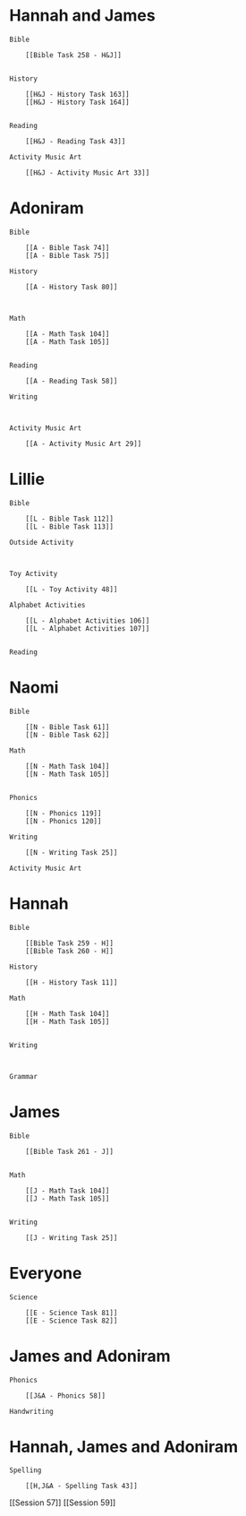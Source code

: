 # Hannah and James

	Bible

		[[Bible Task 258 - H&J]]
		

	History

		[[H&J - History Task 163]]
		[[H&J - History Task 164]]
		

	Reading

		[[H&J - Reading Task 43]]

	Activity Music Art

		[[H&J - Activity Music Art 33]]
# Adoniram

	Bible

		[[A - Bible Task 74]]
		[[A - Bible Task 75]]

	History

		[[A - History Task 80]]
		
		

	Math

		[[A - Math Task 104]]
		[[A - Math Task 105]]
		

	Reading

		[[A - Reading Task 58]]

	Writing

		

	Activity Music Art

		[[A - Activity Music Art 29]]

# Lillie

	Bible

		[[L - Bible Task 112]]
		[[L - Bible Task 113]]

	Outside Activity

		

	Toy Activity

		[[L - Toy Activity 48]]

	Alphabet Activities

		[[L - Alphabet Activities 106]]
		[[L - Alphabet Activities 107]]
		

	Reading

		

# Naomi

	Bible

		[[N - Bible Task 61]]
		[[N - Bible Task 62]]

	Math

		[[N - Math Task 104]]
		[[N - Math Task 105]]
		

	Phonics

		[[N - Phonics 119]]
		[[N - Phonics 120]]

	Writing

		[[N - Writing Task 25]]

	Activity Music Art

		

# Hannah

	Bible

		[[Bible Task 259 - H]]
		[[Bible Task 260 - H]]

	History

		[[H - History Task 11]]

	Math

		[[H - Math Task 104]]
		[[H - Math Task 105]]
		

	Writing

		

	Grammar

		
		
		
# James

	Bible

		[[Bible Task 261 - J]]
		

	Math

		[[J - Math Task 104]]
		[[J - Math Task 105]]
		

	Writing

		[[J - Writing Task 25]]

# Everyone

	Science

		[[E - Science Task 81]]
		[[E - Science Task 82]]

# James and Adoniram

	Phonics

		[[J&A - Phonics 58]]

	Handwriting

		
# Hannah, James and Adoniram

	Spelling

		[[H,J&A - Spelling Task 43]]


[[Session 57]]
[[Session 59]]
